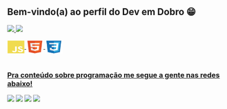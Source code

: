 ## Bem-vindo(a) ao perfil do Dev em Dobro 😁

 <div>
   <a href="https://github.com/ithaloMarkes589">
   <img height="180em" src="https://github-readme-stats.vercel.app/api?username=ithaloMarkes589&show_icons=true&theme=Beck´s&include_all_commits=true&count_private=true"/>
   <img height="180em" src="https://github-readme-stats.vercel.app/api/top-langs/?username=ithaloMarkes589&layout=compact&langs_count=6&theme=tokyonight"/>
</div>
    
<div style="display: inline_block"><br>
  <img align="center" alt="Js" height="30" width="40" src="https://raw.githubusercontent.com/devicons/devicon/master/icons/javascript/javascript-plain.svg">
  <img align="center" alt="HTML" height="30" width="40" src="https://raw.githubusercontent.com/devicons/devicon/master/icons/html5/html5-original.svg">
  <img align="center" alt="CSS" height="30" width="40" src="https://raw.githubusercontent.com/devicons/devicon/master/icons/css3/css3-original.svg">
</div>
 
<br>
 
### Pra conteúdo sobre programação me segue a gente nas redes abaixo!
 
<div> 
  <a href="https://www.youtube.com/ithaloMarkes589" target="_blank"><img src="https://img.shields.io/badge/YouTube-FF0000?style=for-the-badge&logo=youtube&logoColor=white" target="_blank"></a>
  <a href="https://instagram.com/ithaloMarkes589" target="_blank"><img src="https://img.shields.io/badge/-Instagram-%23E4405F?style=for-the-badge&logo=instagram&logoColor=white" target="_blank"></a>
 <a href="https://discord.gg/5DVhGKVf4h" target="_blank"><img src="https://img.shields.io/badge/Discord-7289DA?style=for-the-badge&logo=discord&logoColor=white" target="_blank"></a> 
  <a href = "mailto:gemeos@ithaloMarkes589.com"><img src="https://img.shields.io/badge/-Gmail-%23333?style=for-the-badge&logo=gmail&logoColor=white" target="_blank"></a>
 
